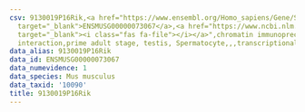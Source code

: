 ```yaml
---
csv: 9130019P16Rik,<a href="https://www.ensembl.org/Homo_sapiens/Gene/Summary?db=core;g=ENSMUSG00000073067"
  target="_blank">ENSMUSG00000073067</a>,<a href="https://www.ncbi.nlm.nih.gov/pubmed/25450459"
  target="_blank"><i class="fas fa-file"></i></a>",chromatin immunoprecipitation assay,direct
  interaction,prime adult stage, testis, Spermatocyte,,,transcriptional regulation,
data_alias: 9130019P16Rik
data_id: ENSMUSG00000073067
data_numevidence: 1
data_species: Mus musculus
data_taxid: '10090'
title: 9130019P16Rik
---
```

